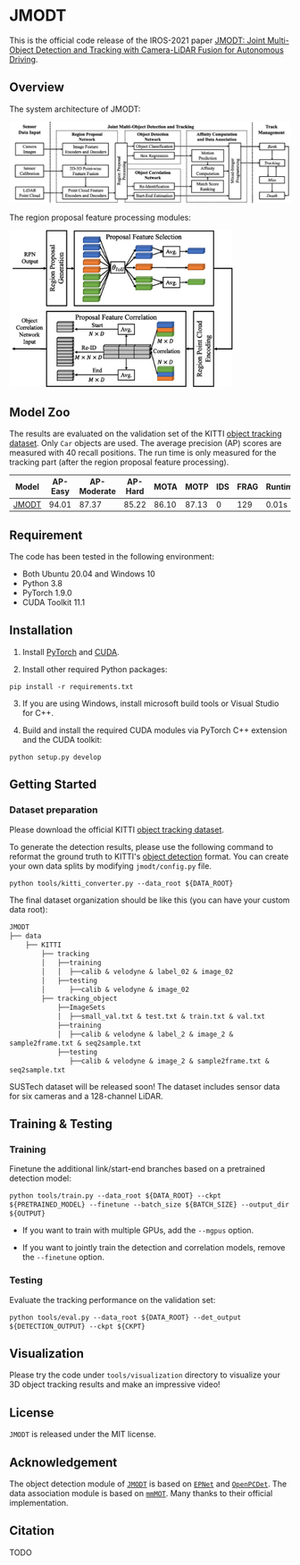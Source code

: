 # JMODT

This is the official code release of the IROS-2021
paper [JMODT: Joint Multi-Object Detection and Tracking with Camera-LiDAR Fusion for Autonomous Driving]().

## Overview

The system architecture of JMODT:

![system](doc/system.png)

The region proposal feature processing modules:

<img src="doc/proposal.png" alt="method" width="400"/>

## Model Zoo

The results are evaluated on the validation set of the
KITTI [object tracking dataset](http://www.cvlibs.net/datasets/kitti/eval_tracking.php). Only `Car` objects are used.
The average precision (AP)
scores are measured with 40 recall positions. The run time is only measured for the tracking part (after the region
proposal feature processing).

| Model                                                        | AP-Easy | AP-Moderate | AP-Hard | MOTA  | MOTP  | IDS  | FRAG | Runtime |
| ------------------------------------------------------------ | ------- | ----------- | ------- | ----- | ----- | ---- | ---- | ------- |
| [JMODT](https://drive.google.com/file/d/1HtQnGiMuhku1rs0hCn95F0UQ40wzmmE0/view?usp=sharing) | 94.01   | 87.37       | 85.22   | 86.10 | 87.13 | 0    | 129  | 0.01s   |

## Requirement

The code has been tested in the following environment:

- Both Ubuntu 20.04 and Windows 10
- Python 3.8
- PyTorch 1.9.0
- CUDA Toolkit 11.1

## Installation

1. Install [PyTorch](https://pytorch.org/get-started/locally/) and [CUDA](https://developer.nvidia.com/cuda-toolkit).

2. Install other required Python packages:

```shell
pip install -r requirements.txt
```

3. If you are using Windows, install microsoft build tools or Visual Studio for C++.

4. Build and install the required CUDA modules via PyTorch C++ extension and the CUDA toolkit:

```shell
python setup.py develop
```

## Getting Started

### Dataset preparation

Please download the official KITTI [object tracking dataset](http://www.cvlibs.net/datasets/kitti/eval_tracking.php).

To generate the detection results, please use the following command to reformat the ground truth to
KITTI's [object detection](http://www.cvlibs.net/datasets/kitti/eval_object.php?obj_benchmark=3d) format. You can create
your own data splits by modifying `jmodt/config.py` file.

```shell
python tools/kitti_converter.py --data_root ${DATA_ROOT}
```

The final dataset organization should be like this (you can have your custom data root):

```
JMODT
├── data
    ├── KITTI
        ├── tracking
        │   ├──training
        │   │  ├──calib & velodyne & label_02 & image_02
        │   ├──testing
        │      ├──calib & velodyne & image_02
        ├── tracking_object
            ├──ImageSets
            │  ├──small_val.txt & test.txt & train.txt & val.txt
            ├──training
            │  ├──calib & velodyne & label_2 & image_2 & sample2frame.txt & seq2sample.txt
            ├──testing
               ├──calib & velodyne & image_2 & sample2frame.txt & seq2sample.txt
```

SUSTech dataset will be released soon! The dataset includes sensor data for six cameras and a 128-channel LiDAR.

## Training & Testing

### Training

Finetune the additional link/start-end branches based on a pretrained detection model:

```shell
python tools/train.py --data_root ${DATA_ROOT} --ckpt ${PRETRAINED_MODEL} --finetune --batch_size ${BATCH_SIZE} --output_dir ${OUTPUT}
```

- If you want to train with multiple GPUs, add the `--mgpus` option.

- If you want to jointly train the detection and correlation models, remove the `--finetune` option.

### Testing

Evaluate the tracking performance on the validation set:

```shell
python tools/eval.py --data_root ${DATA_ROOT} --det_output ${DETECTION_OUTPUT} --ckpt ${CKPT}
```

## Visualization

Please try the code under `tools/visualization` directory to visualize your 3D object tracking results and make an
impressive video!

## License

`JMODT` is released under the MIT license.

## Acknowledgement

The object detection module of [`JMODT`](https://github.com/Kemo-Huang/JMODT) is based
on [`EPNet`](https://github.com/happinesslz/EPNet)
and [`OpenPCDet`](https://github.com/open-mmlab/OpenPCDet). The data association module is based
on [`mmMOT`](https://github.com/ZwwWayne/mmMOT). Many thanks to their official implementation.

## Citation

TODO

